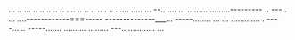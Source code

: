 ... .. ... .. .. .. .. .. . .. .. .. .. .. . .. . .... 
..... ...
--.. ....
... 
.........
.........---------
.. 
---.. 
... ....------------===-----
--------------___... 
-----........ 
... ... ............. . ----...... -----....... 
.......... 
......... 
---............... 
... 
